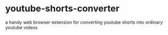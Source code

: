 # youtube-shorts-converter
a handy web browser extension for converting youtube shorts into ordinary youtube videos
